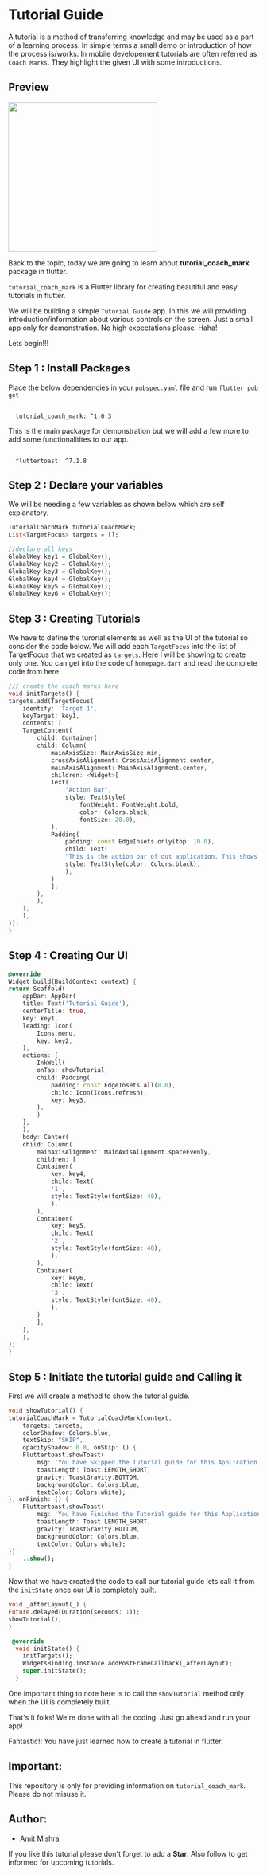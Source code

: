 # Tutorial Guide

A tutorial is a method of transferring knowledge and may be used as a part of a learning process. In simple terms a small demo or introduction of how the process is/works. In mobile developement tutorials are often referred as `Coach Marks`. They highlight the given UI with some introductions. 

## Preview

<img src="assets/preview.gif" width= 300/>

Back to the topic, today we are going to learn about **tutorial_coach_mark** package in flutter.

`tutorial_coach_mark` is a Flutter library for creating beautiful and easy tutorials in flutter.

We will be building a simple `Tutorial Guide` app. In this we will providing introduction/information about various controls on the screen. Just a small app only for demonstration. No high expectations please. Haha!

Lets begin!!!

## Step 1 :  Install Packages

Place the below dependencies in your `pubspec.yaml` file and run `flutter pub get`
```

  tutorial_coach_mark: ^1.0.3

```

This is the main package for demonstration but we will add a few more to add some functionalitites to our app.

```

  fluttertoast: ^7.1.8

```


## Step 2 : Declare your variables

We will be needing a few variables as shown below which are self explanatory.

```dart
TutorialCoachMark tutorialCoachMark;
List<TargetFocus> targets = [];

//declare all keys
GlobalKey key1 = GlobalKey();
GlobalKey key2 = GlobalKey();
GlobalKey key3 = GlobalKey();
GlobalKey key4 = GlobalKey();
GlobalKey key5 = GlobalKey();
GlobalKey key6 = GlobalKey();
```

## Step 3 : Creating Tutorials

We have to define the turorial elements as well as the UI of the tutorial so consider the code below. We will add each `TargetFocus` into the list of TargetFocus that we created as `targets`. Here I will be showing to create only one. You can get into the code of `homepage.dart` and read the complete code from here.

```dart
/// create the coach marks here
void initTargets() {
targets.add(TargetFocus(
    identify: 'Target 1',
    keyTarget: key1,
    contents: [
    TargetContent(
        child: Container(
        child: Column(
            mainAxisSize: MainAxisSize.min,
            crossAxisAlignment: CrossAxisAlignment.center,
            mainAxisAlignment: MainAxisAlignment.center,
            children: <Widget>[
            Text(
                "Action Bar",
                style: TextStyle(
                    fontWeight: FontWeight.bold,
                    color: Colors.black,
                    fontSize: 20.0),
            ),
            Padding(
                padding: const EdgeInsets.only(top: 10.0),
                child: Text(
                "This is the action bar of out application. This shows the title of screen and action buttons",
                style: TextStyle(color: Colors.black),
                ),
            )
            ],
        ),
        ),
    ),
    ],
));
}
```

## Step 4 : Creating Our UI

```dart
@override
Widget build(BuildContext context) {
return Scaffold(
    appBar: AppBar(
    title: Text('Tutorial Guide'),
    centerTitle: true,
    key: key1,
    leading: Icon(
        Icons.menu,
        key: key2,
    ),
    actions: [
        InkWell(
        onTap: showTutorial,
        child: Padding(
            padding: const EdgeInsets.all(8.0),
            child: Icon(Icons.refresh),
            key: key3,
        ),
        )
    ],
    ),
    body: Center(
    child: Column(
        mainAxisAlignment: MainAxisAlignment.spaceEvenly,
        children: [
        Container(
            key: key4,
            child: Text(
            '1',
            style: TextStyle(fontSize: 40),
            ),
        ),
        Container(
            key: key5,
            child: Text(
            '2',
            style: TextStyle(fontSize: 40),
            ),
        ),
        Container(
            key: key6,
            child: Text(
            '3',
            style: TextStyle(fontSize: 40),
            ),
        )
        ],
    ),
    ),
);
}
```
## Step 5 : Initiate the tutorial guide and Calling it

First we will create a method to show the tutorial guide. 

```dart
void showTutorial() {
tutorialCoachMark = TutorialCoachMark(context,
    targets: targets,
    colorShadow: Colors.blue,
    textSkip: "SKIP",
    opacityShadow: 0.8, onSkip: () {
    Fluttertoast.showToast(
        msg: 'You have Skipped the Tutorial guide for this Application',
        toastLength: Toast.LENGTH_SHORT,
        gravity: ToastGravity.BOTTOM,
        backgroundColor: Colors.blue,
        textColor: Colors.white);
}, onFinish: () {
    Fluttertoast.showToast(
        msg: 'You have Finished the Tutorial guide for this Application',
        toastLength: Toast.LENGTH_SHORT,
        gravity: ToastGravity.BOTTOM,
        backgroundColor: Colors.blue,
        textColor: Colors.white);
})
    ..show();
}
```

Now that we have created the code to call our tutorial guide lets call it from the `initState` once our UI is completely built.

```dart
void _afterLayout(_) {
Future.delayed(Duration(seconds: 1));
showTutorial();
}

 @override
  void initState() {
    initTargets();
    WidgetsBinding.instance.addPostFrameCallback(_afterLayout);
    super.initState();
  }
```

One important thing to note here is to call the `showTutorial` method only when the UI is completely built. 

That's it folks! We're done with all the coding. Just go ahead and run your app!

Fantastic!! You have just learned how to create a tutorial in flutter.

## Important:

This repository is only for providing information on `tutorial_coach_mark`. Please do not misuse it.

## Author:

* [Amit Mishra](https://github.com/amitmishra7)

If you like this tutorial please don't forget to add a **Star**. Also follow to get informed for upcoming tutorials.
